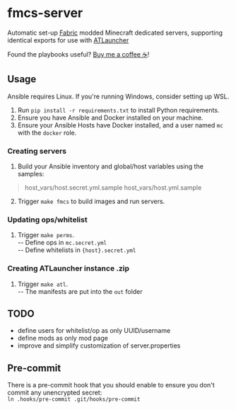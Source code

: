 # fmcs-server

Automatic set-up [Fabric](https://fabricmc.net/) modded Minecraft dedicated servers, supporting identical exports for use with [ATLauncher](https://atlauncher.com/)

Found the playbooks useful? [Buy me a coffee ☕](https://ko-fi.com/raspy)!

## Usage

Ansible requires Linux. If you're running Windows, consider setting up WSL.

1. Run `pip install -r requirements.txt` to install Python requirements.
2. Ensure you have Ansible and Docker installed on your machine.
3. Ensure your Ansible Hosts have Docker installed, and a user named `mc` with the `docker` role.

### Creating servers
1. Build your Ansible inventory and global/host variables using the samples:
> host_vars/host.secret.yml.sample
> host_vars/host.yml.sample
2. Trigger `make fmcs` to build images and run servers.

### Updating ops/whitelist
1. Trigger `make perms`.<br/>
-- Define ops in `mc.secret.yml`<br/>
-- Define whitelists in `{host}.secret.yml`

### Creating ATLauncher instance .zip
1. Trigger `make atl`.<br/>
-- The manifests are put into the `out` folder

## TODO
* define users for whitelist/op as only UUID/username
* define mods as only mod page
* improve and simplify customization of server.properties

## Pre-commit
There is a pre-commit hook that you should enable to ensure you don't commit any unencrypted secret:<br/>
`ln .hooks/pre-commit .git/hooks/pre-commit`
